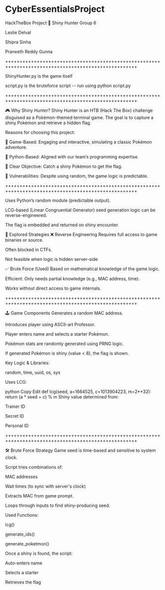 # CyberEssentialsProject
HackTheBox Project 
🧬 Shiny Hunter
Group 6

Leslie Delval

Shipra Sinha

Praneeth Reddy Gunna

++++++++++++++++++++++++++++++++++++++++++++++++++++++++++++++++++++++++++++++++++++++++++++++++++++

ShinyHunter.py is the game itself

script.py is the bruteforce script -- run using python script.py 

++++++++++++++++++++++++++++++++++++++++++++++++++++++++++++++++++++++++++++++++++++++++++++++++++++

🎮 Why Shiny Hunter?
Shiny Hunter is an HTB (Hack The Box) challenge disguised as a Pokémon-themed terminal game. The goal is to capture a shiny Pokémon and retrieve a hidden flag.

Reasons for choosing this project:

📘 Game-Based: Engaging and interactive, simulating a classic Pokémon adventure.

🐍 Python-Based: Aligned with our team’s programming expertise.

🎯 Clear Objective: Catch a shiny Pokémon to get the flag.

🔐 Vulnerabilities: Despite using random, the game logic is predictable.

++++++++++++++++++++++++++++++++++++++++++++++++++++++++++++++++++++++++++++++++++++++++++++++++++++

Uses Python’s random module (predictable output).

LCG-based (Linear Congruential Generator) seed generation logic can be reverse-engineered.

The flag is embedded and returned on shiny encounter.

🧠 Explored Strategies
❌ Reverse Engineering
Requires full access to game binaries or source.

Often blocked in CTFs.

Not feasible when logic is hidden server-side.

✅ Brute Force (Used)
Based on mathematical knowledge of the game logic.

Efficient: Only needs partial knowledge (e.g., MAC address, time).

Works without direct access to game internals.

++++++++++++++++++++++++++++++++++++++++++++++++++++++++++++++++++++++++++++++++++++++++++++++++++++

🕹️ Game Components
Generates a random MAC address.

Introduces player using ASCII-art Professor.

Player enters name and selects a starter Pokémon.

Pokémon stats are randomly generated using PRNG logic.

If generated Pokémon is shiny (value < 8), the flag is shown.

Key Logic & Libraries:

random, time, uuid, os, sys

Uses LCG:

python
Copy
Edit
def lcg(seed, a=1664525, c=1013904223, m=2**32):
    return (a * seed + c) % m
Shiny value determined from:

Trainer ID

Secret ID

Personal ID

++++++++++++++++++++++++++++++++++++++++++++++++++++++++++++++++++++++++++++++++++++++++++++++++++++

🛠️ Brute Force Strategy
Game seed is time-based and sensitive to system clock.

Script tries combinations of:

MAC addresses

Wait times (to sync with server's clock)

Extracts MAC from game prompt.

Loops through inputs to find shiny-producing seed.

Used Functions:

lcg()

generate_ids()

generate_poketmon()

Once a shiny is found, the script:

Auto-enters name

Selects a starter

Retrieves the flag
